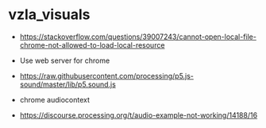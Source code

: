 # vzla_visuals

- https://stackoverflow.com/questions/39007243/cannot-open-local-file-chrome-not-allowed-to-load-local-resource

- Use web server for chrome

- https://raw.githubusercontent.com/processing/p5.js-sound/master/lib/p5.sound.js

- chrome audiocontext
- https://discourse.processing.org/t/audio-example-not-working/14188/16
